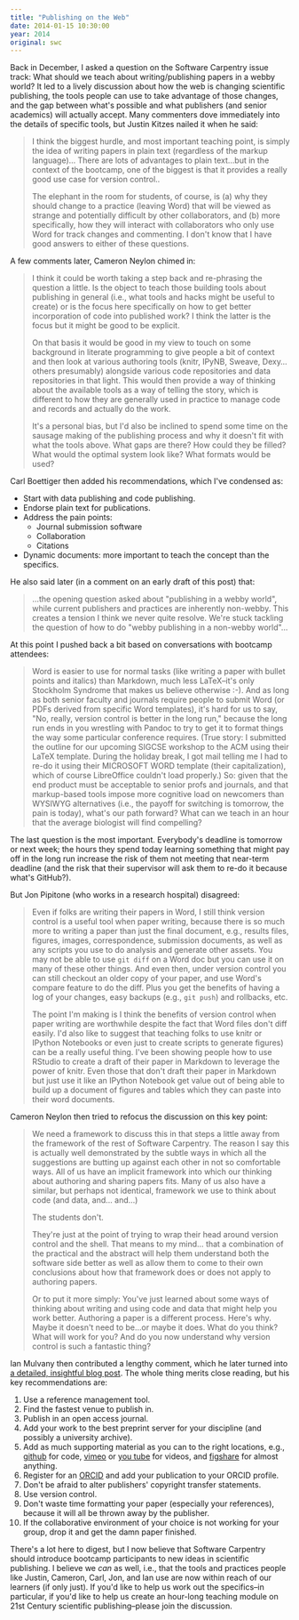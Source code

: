 ```yaml
---
title: "Publishing on the Web"
date: 2014-01-15 10:30:00
year: 2014
original: swc
---
```

<p>
  Back in December,
  I asked a question on the Software Carpentry issue track:
  What should we teach about writing/publishing papers in a webby world?
  It led to a lively discussion about how the web is changing scientific publishing,
  the tools people can use to take advantage of those changes,
  and the gap between what's possible and what publishers (and senior academics) will actually accept.
  Many commenters dove immediately into the details of specific tools,
  but Justin Kitzes nailed it when he said:
</p>
<blockquote>
  <p>
    I think the biggest hurdle,
    and most important teaching point,
    is simply the idea of writing papers in plain text (regardless of the markup language)…
    There are lots of advantages to plain text…but in the context of the bootcamp,
    one of the biggest is that it provides a really good use case for version control..
  </p>
  <p>
    The elephant in the room for students, of course, is
    (a) why they should change to a practice (leaving Word)
    that will be viewed as strange and potentially difficult by other collaborators,
    and (b) more specifically, how they will interact with collaborators who only use Word for track changes and commenting.
    I don't know that I have good answers to either of these questions.
  </p>
</blockquote>
<p>
  A few comments later,
  Cameron Neylon chimed in:
</p>
<blockquote>
  <p>
    I think it could be worth taking a step back and re-phrasing the question a little.
    Is the object to teach those building tools about publishing in general
    (i.e., what tools and hacks might be useful to create)
    or is the focus here specifically on how to get better incorporation of code into published work?
    I think the latter is the focus but it might be good to be explicit.
  </p>
  <p>
    On that basis it would be good in my view to touch on some background in literate programming to give people a bit of context
    and then look at various authoring tools (knitr, IPyNB, Sweave, Dexy…others presumably)
    alongside various code repositories and data repositories in that light.
    This would then provide a way of thinking about the available tools as a way of telling the story,
    which is different to how they are generally used in practice to manage code and records and actually do the work.
  </p>
  <p>
    It's a personal bias,
    but I'd also be inclined to spend some time on the sausage making of the publishing process
    and why it doesn't fit with what the tools above.
    What gaps are there?
    How could they be filled?
    What would the optimal system look like?
    What formats would be used?
  </p>
</blockquote>
<p>
  Carl Boettiger then added his recommendations,
  which I've condensed as:
</p>
<ul>
  <li>Start with data publishing and code publishing.</li>
  <li>Endorse plain text for publications.</li>
  <li>Address the pain points:
    <ul>
      <li>Journal submission software</li>
      <li>Collaboration</li>
      <li>Citations</li>
    </ul>
  </li>
  <li>Dynamic documents: more important to teach the concept than the specifics.</li>
</ul>
<p>
  He also said later (in a comment on an early draft of this post) that:
</p>
<blockquote>
  <p>
    …the opening question asked about "publishing in a webby world",
    while current publishers and practices are inherently non-webby.
    This creates a tension I think we never quite resolve.
    We're stuck tackling the question of how to do "webby publishing in a non-webby world"…
  </p>
</blockquote>
<p>
  At this point I pushed back a bit based on conversations with bootcamp attendees:
</p>
<blockquote>
  <p>
    Word is easier to use for normal tasks (like writing a paper with bullet points and italics) than Markdown,
    much less LaTeX–it's only Stockholm Syndrome that makes us believe otherwise :-).
    And as long as both senior faculty and journals require people to submit Word (or PDFs derived from specific Word templates),
    it's hard for us to say, "No, really, version control is better in the long run,"
    because the long run ends in you wrestling with Pandoc to try to get it to format things the way some particular conference requires.
    (True story: I submitted the outline for our upcoming SIGCSE workshop to the ACM using their LaTeX template.
    During the holiday break,
    I got mail telling me I had to re-do it using their MICROSOFT WORD template (their capitalization),
    which of course LibreOffice couldn't load properly.)
    So: given that the end product must be acceptable to senior profs and journals,
    and that markup-based tools impose more cognitive load on newcomers than WYSIWYG alternatives
    (i.e., the payoff for switching is tomorrow, the pain is today),
    what's our path forward?
    What can we teach in an hour that the average biologist will find compelling?
  </p>
</blockquote>
<p>
  The last question is the most important.
  Everybody's deadline is tomorrow or next week;
  the hours they spend today learning something that might pay off in the long run
  increase the risk of them not meeting that near-term deadline
  (and the risk that their supervisor will ask them to re-do it because what's GitHub?).
</p>
<p>
  But Jon Pipitone (who works in a research hospital) disagreed:
</p>
<blockquote>
  <p>
    Even if folks are writing their papers in Word,
    I still think version control is a useful tool when paper writing,
    because there is so much more to writing a paper than just the final document,
    e.g., results files, figures, images, correspondence, submission documents, as well as any scripts you use to do analysis and generate other assets.
    You may not be able to use <code>git diff</code> on a Word doc but you can use it on many of these other things.
    And even then,
    under version control you can still checkout an older copy of your paper,
    and use Word's compare feature to do the diff.
    Plus you get the benefits of having a log of your changes,
    easy backups (e.g., <code>git push</code>) and rollbacks, etc.
  </p>
  <p>
    The point I'm making is I think the benefits of version control when paper writing are worthwhile despite the fact that Word files don't diff easily.
    I'd also like to suggest that teaching folks to use knitr or IPython Notebooks or even just to create scripts to generate figures) can be a really useful thing.
    I've been showing people how to use RStudio to create a draft of their paper in Markdown to leverage the power of knitr.
    Even those that don't draft their paper in Markdown but just use it like an IPython Notebook
    get value out of being able to build up a document of figures and tables which they can paste into their word documents.
  </p>
</blockquote>
<p>
  Cameron Neylon then tried to refocus the discussion on this key point:
</p>
<blockquote>
  <p>
    We need a framework to discuss this in that steps a little away from the framework of the rest of Software Carpentry.
    The reason I say this is actually well demonstrated by the subtle ways in which all the suggestions are butting up against each other in not so comfortable ways.
    All of us have an implicit framework into which our thinking about authoring and sharing papers fits.
    Many of us also have a similar,
    but perhaps not identical,
    framework we use to think about code (and data, and… and…)
  </p>
  <p>
    The students don't.
  </p>
  <p>
    They're just at the point of trying to wrap their head around version control and the shell.
    That means to my mind… that a combination of the practical and the abstract will help them understand
    both the software side better as well as allow them to come to their own conclusions about how that framework does or does not apply to authoring papers.
  </p>
  <p>
    Or to put it more simply:
    You've just learned about some ways of thinking about writing and using code and data that might help you work better.
    Authoring a paper is a different process.
    Here's why.
    Maybe it doesn't need to be…or maybe it does.
    What do you think?
    What will work for you?
    And do you now understand why version control is such a fantastic thing?
  </p>
</blockquote>
<p>
  Ian Mulvany then contributed a lengthy comment,
  which he later turned into
  <a href="http://partiallyattended.com/2014/01/08/advice-on-publishing-online/">a detailed, insightful blog post</a>.
  The whole thing merits close reading,
  but his key recommendations are:
</p>
<ol>
  <li>Use a reference management tool.</li>
  <li>Find the fastest venue to publish in.</li>
  <li>Publish in an open access journal.</li>
  <li>Add your work to the best preprint server for your discipline (and possibly a university archive).</li>
  <li>
    Add as much supporting material as you can to the right locations, e.g.,
    <a href="http://github.com">github</a> for code,
    <a href="https://vimeo.com/">vimeo</a> or <a href="http://www.youtube.com/">you tube</a> for videos,
    and <a href="http://figshare.com/">figshare</a> for almost anything.
  </li>
  <li>Register for an <a href="http://orcid.org/">ORCID</a> and add your publication to your ORCID profile.</li>
  <li>Don't be afraid to alter publishers' copyright transfer statements.</li>
  <li>Use version control.</li>
  <li>
    Don't waste time formatting your paper (especially your references),
    because it will all be thrown away by the publisher.
  </li>
  <li>
    If the collaborative environment of your choice is not working for your group,
    drop it and get the damn paper finished.
  </li>
</ol>
<p>
  There's a lot here to digest,
  but I now believe that
  Software Carpentry should introduce bootcamp participants
  to new ideas in scientific publishing.
  I believe we <em>can</em> as well,
  i.e.,
  that the tools and practices people like Justin, Cameron, Carl, Jon, and Ian use
  are now within reach of our learners (if only just).
  If you'd like to help us work out the specifics–in particular,
  if you'd like to help us create an hour-long teaching module
  on 21st Century scientific publishing–please join the discussion.
</p>
